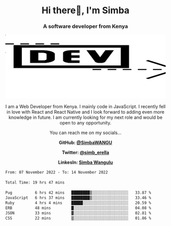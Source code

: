 
<h1 align="center"> Hi there👋, I'm Simba</h1>
<h3 align="center">A software developer from Kenya</h3>

<img src="/arrow-svgrepo-com.svg" margin="auto" width="100%" height="200px">


<p align="center">I am a Web Developer from Kenya. I mainly code in JavaScript. I recently fell in love with React and React Native and I look forward to adding even more knowledge in future. I am currently looking for my next role and would be open to any opportunity.</p>

<p align="center">You can reach me on my socials... </p>

<div align="center">

__<p>  GitHub: [@SimbaWANGU](https://github.com/SimbaWANGU)__  </p>
__<p> Twitter: [@simb_erella](https://twitter.com/simb_erella)__ </p>
__<p> LinkesIn: [Simba Wangulu](https://www.linkedin.com/in/simba-wangulu/)__ </p>

</div>

<!--START_SECTION:waka-->

```text
From: 07 November 2022 - To: 14 November 2022

Total Time: 19 hrs 47 mins

Pug          6 hrs 42 mins   ████████▒░░░░░░░░░░░░░░░░   33.87 %
JavaScript   6 hrs 37 mins   ████████▒░░░░░░░░░░░░░░░░   33.46 %
Ruby         4 hrs 4 mins    █████░░░░░░░░░░░░░░░░░░░░   20.59 %
ERB          48 mins         █░░░░░░░░░░░░░░░░░░░░░░░░   04.08 %
JSON         33 mins         ▓░░░░░░░░░░░░░░░░░░░░░░░░   02.81 %
CSS          22 mins         ▒░░░░░░░░░░░░░░░░░░░░░░░░   01.86 %
```

<!--END_SECTION:waka-->
